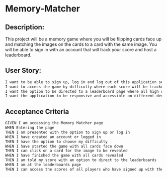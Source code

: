 # Memory-Matcher

## Description:
This project will be a memory game where you will be flipping cards face up and matching the images on the cards to a card with the same image. You will be able to sign in with an account that will track your score and host a leaderboard. 

## User Story:
```md
I want to be able to sign up, log in and log out of this application securely.
I want to access the game by difficulty where each score will be tracked by the difficulty
I want the option to be directed to a leaderboard page where all high scores will be tracked.
I want the application to be responsive and accessible on different devices and screen sizes

```

## Acceptance Criteria
```md
GIVEN I am accessing the Memory Matcher page
WHEN Entering the page
THEN I am presented with the option to sign up or log in
WHEN I have created an account or logged in
THEN I have the option to choose my difficulty
WHEN I have started the game with all cards face down
THEN I can click on a card for the image to be revealed
WHEN I have finished the game with all cards revealed
THEN I am told my score with an option to direct to the leaderboards
WHEN I am at the leaderboards page
THEN I can access the scores of all players who have signed up with their scores tracked.
```